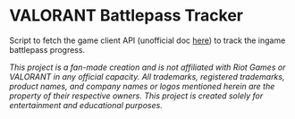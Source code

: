 # VALORANT Battlepass Tracker

Script to fetch the game client API (unofficial doc [here](https://valapidocs.techchrism.me/)) to track the ingame battlepass progress.

_This project is a fan-made creation and is not affiliated with Riot Games or VALORANT in any official capacity. All trademarks, registered trademarks, product names, and company names or logos mentioned herein are the property of their respective owners. This project is created solely for entertainment and educational purposes._
